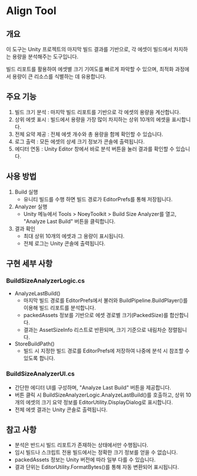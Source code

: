 # Align Tool
## 개요
이 도구는 Unity 프로젝트의 마지막 빌드 결과를 기반으로, 각 에셋이 빌드에서 차지하는 용량을 분석해주는 도구입니다.

빌드 리포트를 활용하여 에셋별 크기 기여도를 빠르게 파악할 수 있으며, 최적화 과정에서 용량이 큰 리소스를 식별하는 데 유용합니다.

## 주요 기능
1. 빌드 크기 분석 : 마지막 빌드 리포트를 기반으로 각 에셋의 용량을 계산합니다.
2. 상위 에셋 표시 : 빌드에서 용량을 가장 많이 차지하는 상위 10개의 에셋을 표시합니다.
3. 전체 요약 제공 : 전체 에셋 개수와 총 용량을 함께 확인할 수 있습니다.
4. 로그 출력 : 모든 에셋의 상세 크기 정보가 콘솔에 출력됩니다.
5. 에디터 연동 : Unity Editor 창에서 바로 분석 버튼을 눌러 결과를 확인할 수 있습니다.

## 사용 방법
1. Build 실행
    - 유니티 빌드를 수행 하면 빌드 경로가 EditorPrefs를 통해 저장됩니다.
2. Analyzer 실행
    - Unity 메뉴에서 Tools > NoeyToolkit > Build Size Analyzer를 열고, "Analyze Last Build" 버튼을 클릭합니다.
3. 결과 확인
    - 최대 상위 10개의 에셋과 그 용량이 표시됩니다.
    - 전체 로그는 Unity 콘솔에 출력됩니다.

## 구현 세부 사항
### BuildSizeAnalyzerLogic.cs
- AnalyzeLastBuild()
    - 마지막 빌드 경로를 EditorPrefs에서 불러와 BuildPipeline.BuildPlayer()를 이용해 빌드 리포트를 분석합니다.
    - packedAssets 정보를 기반으로 에셋 경로별 크기(PackedSize)를 합산합니다.
    - 결과는 AssetSizeInfo 리스트로 반환되며, 크기 기준으로 내림차순 정렬됩니다.
- StoreBuildPath()
    - 빌드 시 지정한 빌드 경로를 EditorPrefs에 저장하여 나중에 분석 시 참조할 수 있도록 합니다.

### BuildSizeAnalyzerUI.cs
- 간단한 에디터 UI를 구성하며, "Analyze Last Build" 버튼을 제공합니다.
- 버튼 클릭 시 BuildSizeAnalyzerLogic.AnalyzeLastBuild()를 호출하고, 상위 10개의 에셋의 크기 요약 정보를 EditorUtility.DisplayDialog로 표시합니다.
- 전체 에셋 결과는 Unity 콘솔로 출력됩니다.

## 참고 사항
- 분석은 반드시 빌드 리포트가 존재하는 상태에서만 수행됩니다.
- 임시 빌드나 스크립트 전용 빌드에서는 정확한 크기 정보를 얻을 수 없습니다.
- packedAssets 정보는 Unity 버전에 따라 일부 다를 수 있습니다.
- 결과 단위는 EditorUtility.FormatBytes()를 통해 자동 변환되어 표시됩니다.
